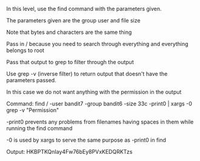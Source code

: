 In this level, use the find command with the parameters given.

The parameters given are the group user and file size

Note that bytes and characters are the same thing

Pass in / because you need to search through everything and everything belongs to root

Pass that output to grep to filter through the output

Use grep -v (inverse filter) to return output that doesn't have the parameters passed.

In this case we do not want anything with the permission in the output

Command: find / -user bandit7 -group bandit6 -size 33c -print0 | xargs -0 grep -v "Permission"

-print0 prevents any problems from filenames having spaces in them while running the find command

-0 is used by xargs to serve the same purpose as -print0 in find

Output: HKBPTKQnIay4Fw76bEy8PVxKEDQRKTzs

